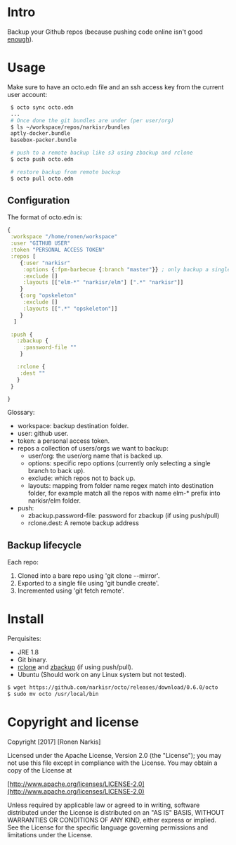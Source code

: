 # Intro

Backup your Github repos (because pushing code online isn't good [enough](https://about.gitlab.com/2017/02/10/postmortem-of-database-outage-of-january-31/)).

# Usage

Make sure to have an octo.edn file and an ssh access key from the current user account:

```bash
 $ octo sync octo.edn
 ...
 # Once done the git bundles are under (per user/org)
 $ ls ~/workspace/repos/narkisr/bundles
 aptly-docker.bundle
 basebox-packer.bundle

 # push to a remote backup like s3 using zbackup and rclone
 $ octo push octo.edn

 # restore backup from remote backup
 $ octo pull octo.edn
```

## Configuration

The format of octo.edn is:

```clojure
{
 :workspace "/home/ronen/workspace"
 :user "GITHUB USER"
 :token "PERSONAL ACCESS TOKEN"
 :repos [
    {:user "narkisr"
     :options {:fpm-barbecue {:branch "master"}} ; only backup a single branch
     :exclude []
     :layouts [["elm-*" "narkisr/elm"] [".*" "narkisr"]]
    }
    {:org "opskeleton"
     :exclude []
     :layouts [[".*" "opskeleton"]]
    }
  ]

 :push {
   :zbackup {
     :password-file ""
    }

   :rclone {
    :dest ""
   }
 }

}
```

Glossary:

* workspace: backup destination folder.
* user: github user.
* token: a personal access token.
* repos a collection of users/orgs we want to backup:
  * user/org: the user/org name that is backed up.
  * options: specific repo options (currently only selecting a single branch to back up).
  * exclude: which repos not to back up.
  * layouts: mapping from folder name regex match into destination folder,
    for example match all the repos with name elm-* prefix into narkisr/elm folder.
* push:
  * zbackup.password-file: password for zbackup (if using push/pull)
  * rclone.dest: A remote backup address

## Backup lifecycle

Each repo:

1. Cloned into a bare repo using 'git clone --mirror'.
2. Exported to a single file using 'git bundle create'.
3. Incremented using 'git fetch remote'.

# Install

Perquisites:

* JRE 1.8
* Git binary.
* [rclone](rclone.org) and [zbackup](zbackup.org) (if using push/pull).
* Ubuntu (Should work on any Linux system but not tested).

```bash
$ wget https://github.com/narkisr/octo/releases/download/0.6.0/octo
$ sudo mv octo /usr/local/bin
```

# Copyright and license

Copyright [2017] [Ronen Narkis]

Licensed under the Apache License, Version 2.0 (the "License");
you may not use this file except in compliance with the License.
You may obtain a copy of the License at

  [http://www.apache.org/licenses/LICENSE-2.0](http://www.apache.org/licenses/LICENSE-2.0)

Unless required by applicable law or agreed to in writing, software
distributed under the License is distributed on an "AS IS" BASIS,
WITHOUT WARRANTIES OR CONDITIONS OF ANY KIND, either express or implied.
See the License for the specific language governing permissions and
limitations under the License.
